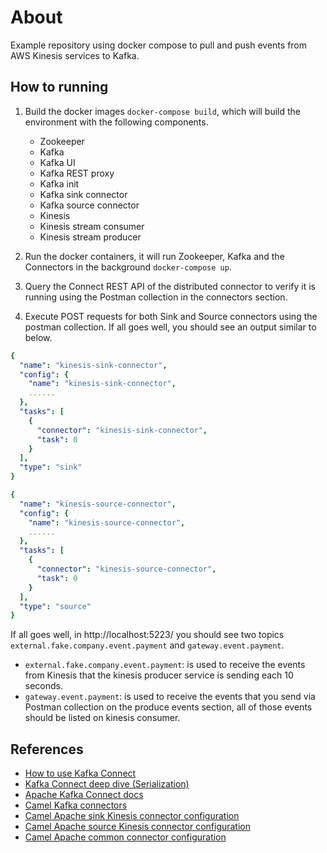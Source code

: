# About

Example repository using docker compose to pull and push events from AWS Kinesis services to Kafka.

## How to running

1. Build the docker images `docker-compose build`, which will build the environment with the following components.
  
   - Zookeeper
   - Kafka
   - Kafka UI
   - Kafka REST proxy
   - Kafka init
   - Kafka sink connector
   - Kafka source connector
   - Kinesis
   - Kinesis stream consumer
   - Kinesis stream producer

2. Run the docker containers, it will run Zookeeper, Kafka and the Connectors in
   the background `docker-compose up`.

3. Query the Connect REST API of the distributed connector to verify it is
  running using the Postman collection in the connectors section.

4. Execute POST requests for both Sink and Source connectors using the postman
   collection. If all goes well, you should see an output similar to below.

```yaml
{
  "name": "kinesis-sink-connector",
  "config": {
    "name": "kinesis-sink-connector",
    ......
  },
  "tasks": [
    {
      "connector": "kinesis-sink-connector",
      "task": 0
    }
  ],
  "type": "sink"
}
```

```yaml
{
  "name": "kinesis-source-connector",
  "config": {
    "name": "kinesis-source-connector",
    ......
  },
  "tasks": [
    {
      "connector": "kinesis-source-connector",
      "task": 0
    }
  ],
  "type": "source"
}
```

If all goes well, in http://localhost:5223/ you should see two topics `external.fake.company.event.payment` and `gateway.event.payment`.

- `external.fake.company.event.payment`: is used to receive the events from Kinesis that
  the kinesis producer service is sending each 10 seconds.
- `gateway.event.payment`: is used to receive the events that you send via Postman
  collection on the produce events section, all of those events should be listed
  on kinesis consumer.

## References

- [How to use Kafka Connect](https://docs.confluent.io/platform/current/connect/userguide.html)
- [Kafka Connect deep dive (Serialization)](https://www.confluent.io/es-es/blog/kafka-connect-deep-dive-converters-serialization-explained/)
- [Apache Kafka Connect docs](https://kafka.apache.org/documentation/#connect)
- [Camel Kafka connectors](https://camel.apache.org/camel-kafka-connector/0.11.x/reference/index.html)
- [Camel Apache sink Kinesis connector configuration](https://camel.apache.org/camel-kafka-connector/0.11.x/reference/index.html)
- [Camel Apache source Kinesis connector configuration](https://camel.apache.org/camel-kafka-connector/0.11.x/reference/connectors/camel-aws2-kinesis-kafka-source-connector.html)
- [Camel Apache common connector configuration](https://camel.apache.org/camel-kafka-connector/0.11.x/user-guide/basic-configuration.html)
  